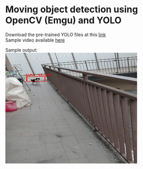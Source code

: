 # Moving object detection using OpenCV (Emgu) and YOLO  

Download the pre-trained YOLO files at this [link](https://pjreddie.com/media/files/yolov3.weights)  
Sample video available [here](https://mega.nz/#!ICwUiYJI!GEAQ6DFciHeWw-lpxCVsqI96tQ6lddIzlJtx15jITSQ)  

Sample output:  
![](sampleout.gif)
